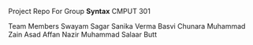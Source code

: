 Project Repo For Group **Syntax** CMPUT 301

Team Members
Swayam Sagar
Sanika Verma
Basvi Chunara
Muhammad Zain Asad
Affan Nazir
Muhammad Salaar Butt
